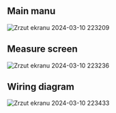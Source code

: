 

## Main manu
![Zrzut ekranu 2024-03-10 223209](https://github.com/MaciejStrzelczyk/FiberMeasureApplication/assets/94145559/156ff1bb-f404-4fb0-83ac-296ff92e69c7)

## Measure screen
![Zrzut ekranu 2024-03-10 223236](https://github.com/MaciejStrzelczyk/FiberMeasureApplication/assets/94145559/8ed944d0-0b9b-41f5-a4d2-19934aed574f)

## Wiring diagram
![Zrzut ekranu 2024-03-10 223433](https://github.com/MaciejStrzelczyk/FiberMeasureApplication/assets/94145559/c98a9a06-0d4d-46b0-9303-3a0e6dae3c1c)
